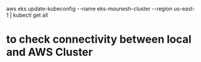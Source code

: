 aws eks update-kubeconfig --name eks-mounesh-cluster --region us-east-1 | 
kubectl get all
# to check connectivity between local and AWS Cluster
